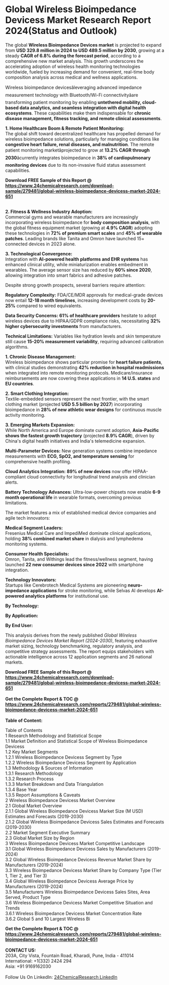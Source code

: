 <h1>Global Wireless Bioimpedance Devicess Market Research Report 2024(Status and Outlook)</h1><p>The global <strong>Wireless Bioimpedance Devices market</strong> is projected to expand from <strong>USD 329.8 million in 2024 to USD 489.5 million by 2030</strong>, growing at a steady <strong>CAGR of 6.8% during the forecast period</strong>, according to a comprehensive new market analysis. This growth underscores the accelerating adoption of wireless health monitoring technologies worldwide, fueled by increasing demand for convenient, real-time body composition analysis across medical and wellness applications.</p><p>Wireless bioimpedance devicesâleveraging advanced impedance measurement technology with Bluetooth/Wi-Fi connectivityâare transforming patient monitoring by enabling <strong>untethered mobility, cloud-based data analytics, and seamless integration with digital health ecosystems</strong>. These capabilities make them indispensable for <strong>chronic disease management, fitness tracking, and remote clinical assessments</strong>.</p><p><strong>1. Home Healthcare Boom &amp; Remote Patient Monitoring:</strong><br>
The global shift toward decentralized healthcare has propelled demand for wireless bioimpedance solutions, particularly for managing conditions like <strong>congestive heart failure, renal diseases, and malnutrition</strong>. The remote patient monitoring marketâprojected to grow at <strong>13.2% CAGR through 2030</strong>âcurrently integrates bioimpedance in <strong>38% of cardiopulmonary monitoring devices</strong> due to its non-invasive fluid status assessment capabilities.</p><div><b>Download FREE Sample of this Report @ 
            <a href="https://www.24chemicalresearch.com/download-sample/279481/global-wireless-bioimpedance-devicess-market-2024-651">
            https://www.24chemicalresearch.com/download-sample/279481/global-wireless-bioimpedance-devicess-market-2024-651</a></b></div><br><p><strong>2. Fitness &amp; Wellness Industry Adoption:</strong><br>
Commercial gyms and wearable manufacturers are increasingly incorporating wireless bioimpedance for <strong>body composition analysis</strong>, with the global fitness equipment market (growing at <strong>4.9% CAGR</strong>) adopting these technologies in <strong>72% of premium smart scales</strong> and <strong>45% of wearable patches</strong>. Leading brands like Tanita and Omron have launched 15+ connected devices in 2023 alone.</p><p><strong>3. Technological Convergence:</strong><br>
Integration with <strong>AI-powered health platforms and EHR systems</strong> has enhanced clinical utility, while miniaturization enables embedment in wearables. The average sensor size has reduced by <strong>60% since 2020</strong>, allowing integration into smart fabrics and adhesive patches.</p><p>Despite strong growth prospects, several barriers require attention:</p><p><strong>Regulatory Complexity:</strong> FDA/CE/MDR approvals for medical-grade devices now entail <strong>12-18 month timelines</strong>, increasing development costs by <strong>20-25%</strong> compared to wired equivalents.</p><p><strong>Data Security Concerns:</strong> <strong>61% of healthcare providers</strong> hesitate to adopt wireless devices due to HIPAA/GDPR compliance risks, necessitating <strong>32% higher cybersecurity investments</strong> from manufacturers.</p><p><strong>Technical Limitations:</strong> Variables like hydration levels and skin temperature still cause <strong>15-20% measurement variability</strong>, requiring advanced calibration algorithms.</p><p><strong>1. Chronic Disease Management:</strong><br>
Wireless bioimpedance shows particular promise for <strong>heart failure patients</strong>, with clinical studies demonstrating <strong>42% reduction in hospital readmissions</strong> when integrated into remote monitoring protocols. Medicare/insurance reimbursements are now covering these applications in <strong>14 U.S. states</strong> and <strong>EU countries</strong>.</p><p><strong>2. Smart Clothing Integration:</strong><br>
Textile-embedded sensors represent the next frontier, with the smart clothing market (projected <strong>USD 5.5 billion by 2027</strong>) incorporating bioimpedance in <strong>28% of new athletic wear designs</strong> for continuous muscle activity monitoring.</p><p><strong>3. Emerging Markets Expansion:</strong><br>
While North America and Europe dominate current adoption, <strong>Asia-Pacific shows the fastest growth trajectory</strong> (projected <strong>8.9% CAGR</strong>), driven by China's digital health initiatives and India's telemedicine expansion.</p><p><strong>Multi-Parameter Devices:</strong> New generation systems combine impedance measurements with <strong>ECG, SpO2, and temperature sensing</strong> for comprehensive health profiling.</p><p><strong>Cloud Analytics Integration:</strong> <strong>89% of new devices</strong> now offer HIPAA-compliant cloud connectivity for longitudinal trend analysis and clinician alerts.</p><p><strong>Battery Technology Advances:</strong> Ultra-low-power chipsets now enable <strong>6-9 month operational life</strong> in wearable formats, overcoming previous limitations.</p><p>The market features a mix of established medical device companies and agile tech innovators:</p><p><strong>Medical Segment Leaders:</strong><br>
Fresenius Medical Care and ImpediMed dominate clinical applications, holding <strong>38% combined market share</strong> in dialysis and lymphedema monitoring systems.</p><p><strong>Consumer Health Specialists:</strong><br>
Omron, Tanita, and Withings lead the fitness/wellness segment, having launched <strong>22 new consumer devices since 2022</strong> with smartphone integration.</p><p><strong>Technology Innovators:</strong><br>
Startups like Cerebrotech Medical Systems are pioneering <strong>neuro-impedance applications</strong> for stroke monitoring, while Selvas AI develops <strong>AI-powered analytics platforms</strong> for institutional use.</p><p><strong>By Technology:</strong></p><p><strong>By Application:</strong></p><p><strong>By End User:</strong></p><p>This analysis derives from the newly published <em>Global Wireless Bioimpedance Devices Market Report (2024-2030)</em>, featuring exhaustive market sizing, technology benchmarking, regulatory analysis, and competitive strategy assessments. The report equips stakeholders with actionable intelligence across 12 application segments and 26 national markets.</p><div><b>Download FREE Sample of this Report @ 
            <a href="https://www.24chemicalresearch.com/download-sample/279481/global-wireless-bioimpedance-devicess-market-2024-651">
            https://www.24chemicalresearch.com/download-sample/279481/global-wireless-bioimpedance-devicess-market-2024-651</a></b></div><br><div><b>Get the Complete Report & TOC @ 
            <a href="https://www.24chemicalresearch.com/reports/279481/global-wireless-bioimpedance-devicess-market-2024-651">
            https://www.24chemicalresearch.com/reports/279481/global-wireless-bioimpedance-devicess-market-2024-651</a></b></div><br>
            <b>Table of Content:</b><p>Table of Contents<br />
 1 Research Methodology and Statistical Scope<br />
 1.1 Market Definition and Statistical Scope of Wireless Bioimpedance Devicess<br />
 1.2 Key Market Segments<br />
 1.2.1 Wireless Bioimpedance Devicess Segment by Type<br />
 1.2.2 Wireless Bioimpedance Devicess Segment by Application<br />
 1.3 Methodology & Sources of Information<br />
 1.3.1 Research Methodology<br />
 1.3.2 Research Process<br />
 1.3.3 Market Breakdown and Data Triangulation<br />
 1.3.4 Base Year<br />
 1.3.5 Report Assumptions & Caveats<br />
 2 Wireless Bioimpedance Devicess Market Overview<br />
 2.1 Global Market Overview<br />
 2.1.1 Global Wireless Bioimpedance Devicess Market Size (M USD) Estimates and Forecasts (2019-2030)<br />
 2.1.2 Global Wireless Bioimpedance Devicess Sales Estimates and Forecasts (2019-2030)<br />
 2.2 Market Segment Executive Summary<br />
 2.3 Global Market Size by Region<br />
 3 Wireless Bioimpedance Devicess Market Competitive Landscape<br />
 3.1 Global Wireless Bioimpedance Devicess Sales by Manufacturers (2019-2024)<br />
 3.2 Global Wireless Bioimpedance Devicess Revenue Market Share by Manufacturers (2019-2024)<br />
 3.3 Wireless Bioimpedance Devicess Market Share by Company Type (Tier 1, Tier 2, and Tier 3)<br />
 3.4 Global Wireless Bioimpedance Devicess Average Price by Manufacturers (2019-2024)<br />
 3.5 Manufacturers Wireless Bioimpedance Devicess Sales Sites, Area Served, Product Type<br />
 3.6 Wireless Bioimpedance Devicess Market Competitive Situation and Trends<br />
 3.6.1 Wireless Bioimpedance Devicess Market Concentration Rate<br />
 3.6.2 Global 5 and 10 Largest Wireless Bi</p><div><b>Get the Complete Report & TOC @ 
            <a href="https://www.24chemicalresearch.com/reports/279481/global-wireless-bioimpedance-devicess-market-2024-651">
            https://www.24chemicalresearch.com/reports/279481/global-wireless-bioimpedance-devicess-market-2024-651</a></b></div><br><b>CONTACT US:</b><br>
            203A, City Vista, Fountain Road, Kharadi, Pune, India - 411014<br>
            International: +1(332) 2424 294<br>
            Asia: +91 9169162030 <br><br>
            Follow Us On LinkedIn: <a href="https://www.linkedin.com/company/24chemicalresearch/">24ChemicalResearch LinkedIn</a>